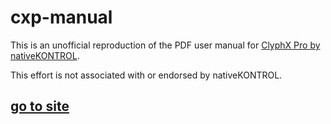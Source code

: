 # cxp-manual

This is an unofficial reproduction of the PDF user manual for [ClyphX Pro by nativeKONTROL](https://isotonikstudios.com/product/clyphx-pro/).

This effort is not associated with or endorsed by nativeKONTROL.

## [go to site](https://cxpman.com)

